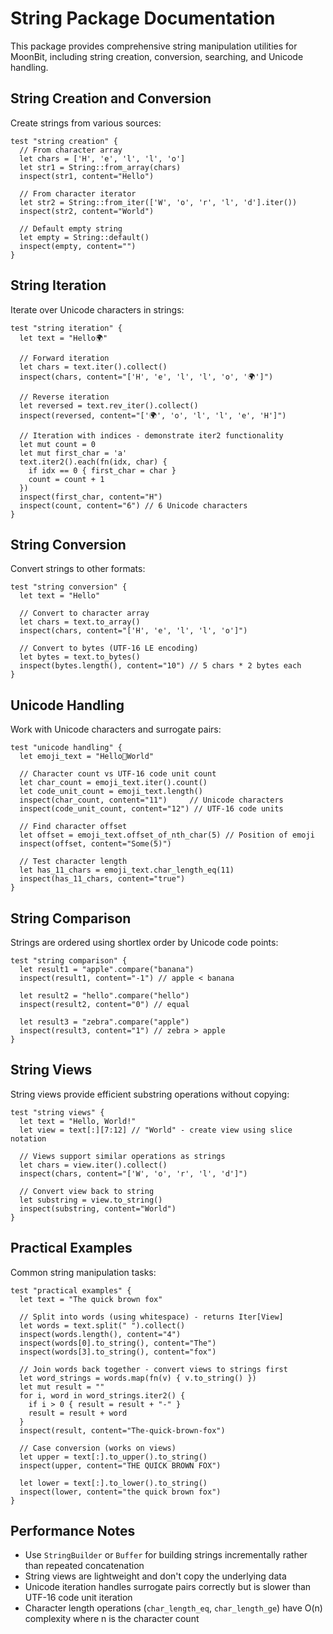 # String Package Documentation

This package provides comprehensive string manipulation utilities for MoonBit, including string creation, conversion, searching, and Unicode handling.

## String Creation and Conversion

Create strings from various sources:

```moonbit
test "string creation" {
  // From character array
  let chars = ['H', 'e', 'l', 'l', 'o']
  let str1 = String::from_array(chars)
  inspect(str1, content="Hello")

  // From character iterator
  let str2 = String::from_iter(['W', 'o', 'r', 'l', 'd'].iter())
  inspect(str2, content="World")

  // Default empty string
  let empty = String::default()
  inspect(empty, content="")
}
```

## String Iteration

Iterate over Unicode characters in strings:

```moonbit
test "string iteration" {
  let text = "Hello🌍"
  
  // Forward iteration
  let chars = text.iter().collect()
  inspect(chars, content="['H', 'e', 'l', 'l', 'o', '🌍']")
  
  // Reverse iteration
  let reversed = text.rev_iter().collect()
  inspect(reversed, content="['🌍', 'o', 'l', 'l', 'e', 'H']")
  
  // Iteration with indices - demonstrate iter2 functionality
  let mut count = 0
  let mut first_char = 'a'
  text.iter2().each(fn(idx, char) { 
    if idx == 0 { first_char = char }
    count = count + 1
  })
  inspect(first_char, content="H")
  inspect(count, content="6") // 6 Unicode characters
}
```

## String Conversion

Convert strings to other formats:

```moonbit
test "string conversion" {
  let text = "Hello"
  
  // Convert to character array
  let chars = text.to_array()
  inspect(chars, content="['H', 'e', 'l', 'l', 'o']")
  
  // Convert to bytes (UTF-16 LE encoding)
  let bytes = text.to_bytes()
  inspect(bytes.length(), content="10") // 5 chars * 2 bytes each
}
```

## Unicode Handling

Work with Unicode characters and surrogate pairs:

```moonbit
test "unicode handling" {
  let emoji_text = "Hello🤣World"
  
  // Character count vs UTF-16 code unit count
  let char_count = emoji_text.iter().count()
  let code_unit_count = emoji_text.length()
  inspect(char_count, content="11")     // Unicode characters
  inspect(code_unit_count, content="12") // UTF-16 code units
  
  // Find character offset
  let offset = emoji_text.offset_of_nth_char(5) // Position of emoji
  inspect(offset, content="Some(5)")
  
  // Test character length
  let has_11_chars = emoji_text.char_length_eq(11)
  inspect(has_11_chars, content="true")
}
```

## String Comparison

Strings are ordered using shortlex order by Unicode code points:

```moonbit
test "string comparison" {
  let result1 = "apple".compare("banana")
  inspect(result1, content="-1") // apple < banana
  
  let result2 = "hello".compare("hello")
  inspect(result2, content="0") // equal
  
  let result3 = "zebra".compare("apple")
  inspect(result3, content="1") // zebra > apple
}
```

## String Views

String views provide efficient substring operations without copying:

```moonbit
test "string views" {
  let text = "Hello, World!"
  let view = text[:][7:12] // "World" - create view using slice notation
  
  // Views support similar operations as strings
  let chars = view.iter().collect()
  inspect(chars, content="['W', 'o', 'r', 'l', 'd']")
  
  // Convert view back to string
  let substring = view.to_string()
  inspect(substring, content="World")
}
```

## Practical Examples

Common string manipulation tasks:

```moonbit
test "practical examples" {
  let text = "The quick brown fox"
  
  // Split into words (using whitespace) - returns Iter[View]
  let words = text.split(" ").collect()
  inspect(words.length(), content="4")
  inspect(words[0].to_string(), content="The")
  inspect(words[3].to_string(), content="fox")
  
  // Join words back together - convert views to strings first
  let word_strings = words.map(fn(v) { v.to_string() })
  let mut result = ""
  for i, word in word_strings.iter2() {
    if i > 0 { result = result + "-" }
    result = result + word
  }
  inspect(result, content="The-quick-brown-fox")
  
  // Case conversion (works on views)
  let upper = text[:].to_upper().to_string()
  inspect(upper, content="THE QUICK BROWN FOX")
  
  let lower = text[:].to_lower().to_string()
  inspect(lower, content="the quick brown fox")
}
```

## Performance Notes

- Use `StringBuilder` or `Buffer` for building strings incrementally rather than repeated concatenation
- String views are lightweight and don't copy the underlying data
- Unicode iteration handles surrogate pairs correctly but is slower than UTF-16 code unit iteration
- Character length operations (`char_length_eq`, `char_length_ge`) have O(n) complexity where n is the character count
